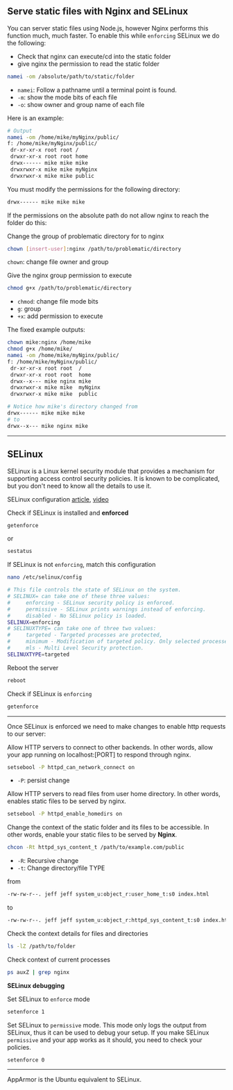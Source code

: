 ## Serve static files with Nginx and SELinux

You can server static files using Node.js, however Nginx performs this function much, much faster. To enable this while `enforcing` SELinux we do the following:

- Check that nginx can execute/cd into the static folder
- give nginx the permission to read the static folder
```sh
namei -om /absolute/path/to/static/folder
```
- `namei`: Follow a pathname until a terminal point is found.
- `-m`: show the mode bits of each file
- `-o`: show owner and group name of each file

Here is an example: 
```sh
# Output
namei -om /home/mike/myNginx/public/
f: /home/mike/myNginx/public/
 dr-xr-xr-x root root /
 drwxr-xr-x root root home
 drwx------ mike mike mike
 drwxrwxr-x mike mike myNginx
 drwxrwxr-x mike mike public
```

You must modify the permissions for the following directory: 
```sh
drwx------ mike mike mike
```

If the permissions on the absolute path do not allow nginx to reach the folder do this:

Change the group of problematic directory for
to nginx
```sh
chown [insert-user]:nginx /path/to/problematic/directory
```
`chown`: change file owner and group

Give the nginx group permission to execute
```sh
chmod g+x /path/to/problematic/directory
```
- `chmod`: change file mode bits
- `g`: group
- `+x`: add permission to execute

The fixed example outputs:
```sh
chown mike:nginx /home/mike
chmod g+x /home/mike/
namei -om /home/mike/myNginx/public/
f: /home/mike/myNginx/public/    
 dr-xr-xr-x root root  /
 drwxr-xr-x root root  home      
 drwx--x--- mike nginx mike      
 drwxrwxr-x mike mike  myNginx   
 drwxrwxr-x mike mike  public  

# Notice how mike's directory changed from
drwx------ mike mike mike
# to 
drwx--x--- mike nginx mike
```
---
## SELinux

SELinux is a Linux kernel security module that provides a mechanism for supporting access control security policies. It is known to be complicated, but you don't need to know all the details to use it.

SELinux configuration [article](https://www.digitalocean.com/community/tutorials/an-introduction-to-selinux-on-centos-7-part-1-basic-concepts), [video](https://www.youtube.com/watch?v=HhydNtaLEK0&list=PLQlWzK5tU-gDyxC1JTpyC2avvJlt3hrIh&index=9)

Check if SELinux is installed and **enforced**
```sh
getenforce
```
or
```sh
sestatus
```

If SELinux is not `enforcing`, match this configuration

```sh
nano /etc/selinux/config
```

```sh
# This file controls the state of SELinux on the system.
# SELINUX= can take one of these three values:
#     enforcing - SELinux security policy is enforced.
#     permissive - SELinux prints warnings instead of enforcing.
#     disabled - No SELinux policy is loaded.
SELINUX=enforcing
# SELINUXTYPE= can take one of three two values:
#     targeted - Targeted processes are protected,
#     minimum - Modification of targeted policy. Only selected processes are protected.
#     mls - Multi Level Security protection.
SELINUXTYPE=targeted
```

Reboot the server
```sh
reboot
```

Check if SELinux is `enforcing`
```sh
getenforce
```
---
Once SELinux is enforced we need to make changes to enable http requests to our server:

Allow HTTP servers to connect to other backends. In other words, allow your app running on localhost:[PORT] to respond through nginx.
```sh
setsebool -P httpd_can_network_connect on
```
- `-P`: persist change

Allow HTTP servers to read files from user home directory. In other words, enables static files to be served by nginx.
```sh
setsebool -P httpd_enable_homedirs on
```

Change the context of the static folder and its files to be accessible. In other words, enable your static files to be served by **Nginx**.

```sh
chcon -Rt httpd_sys_content_t /path/to/example.com/public
```
- `-R`: Recursive change
- `-t`: Change directory/file TYPE

from
```sh
-rw-rw-r--. jeff jeff system_u:object_r:user_home_t:s0 index.html
```
to
```sh
-rw-rw-r--. jeff jeff system_u:object_r:httpd_sys_content_t:s0 index.html
```

Check the context details for files and directories
```sh
ls -lZ /path/to/folder
```

Check context of current processes
```sh
ps auxZ | grep nginx
```

**SELinux debugging**

Set SELinux to `enforce` mode
```sh
setenforce 1
```

Set SELinux to `permissive` mode. This mode only logs the output from SELinux, thus it can be used to debug your setup. If you make SELinux `permissive` and your app works as it should, you need to check your policies.
```sh
setenforce 0
```

---
AppArmor is the Ubuntu equivalent to SELinux.
